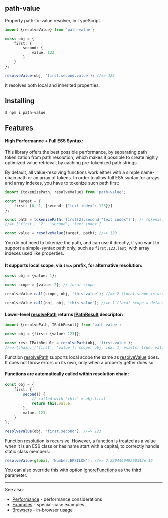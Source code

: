 path-value
----------

Property path-to-value resolver, in TypeScript.

```ts
import {resolveValue} from 'path-value';

const obj = {
    first: {
        second: {
            value: 123
        }
    }
};

resolveValue(obj, 'first.second.value'); //=> 123
```

It resolves both local and inherited properties.

## Installing

```
$ npm i path-value
```

## Features

#### High Performance + Full ES5 Syntax:

This library offers the best possible performance, by separating path tokenization from path resolution,
which makes it possible to create highly optimized value retrieval, by caching pre-tokenized path strings.

By default, all value-resolving functions work either with a simple name-chain path or an array of tokens.
In order to allow full ES5 syntax for arrays and array indexes, you have to tokenize such path first:

```ts
import {tokenizePath, resolveValue} from 'path-value';

const target = {
    first: [0, 1, {second: {"text index": 123}}]
};

const path = tokenizePath(`first[2].second["text index"]`); // tokenizing verbose ES5 path
//=> ['first', '2', 'second', 'text index']

const value = resolveValue(target, path); //=> 123
```

You do not need to tokenize the path, and can use it directly, if you want to support a simple-syntax path only,
such as `first.123.last`, with array indexes used like properties.

#### It supports local scope, via `this` prefix, for alternative resolution:

```ts
const obj = {value: 1};

const scope = {value: 2}; // local scope

resolveValue.call(scope, obj, 'this.value'); //=> 2 (local scope is used)

resolveValue.call(obj, obj, 'this.value'); //=> 1 (local scope = default scope)
```

#### Lower-level [resolvePath] returns [IPathResult] descriptor:

```ts
import {resolvePath, IPathResult} from 'path-value';

const obj = {first: {value: 123}};

const res: IPathResult = resolvePath(obj, 'first.value');
//=> {chain: ['first', 'value'], scope: obj, idx: 1, exists: true, value: 123}
```

Function [resolvePath] supports local scope the same as [resolveValue] does. It does not throw errors on its own, only
when a property getter does so.

#### Functions are automatically called within resolution chain:

```ts
const obj = {
    first: {
        second() {
            // called with 'this' = obj.first
            return this.value;
        },
        value: 123
    }
};

resolveValue(obj, 'first.second'); //=> 123
```

Function resolution is recursive. However, a function is treated as a value when it is an ES6 class or has name start
with a capital, to correctly handle static class members:

```js
resolveValue(global, 'Number.EPSILON'); //=> 2.220446049250313e-16
```

You can also override this with option [ignoreFunctions] as the third parameter.

---

See also:

* [Performance](http://github.com/vitaly-t/path-value/wiki/Performance) - performance considerations
* [Examples](http://github.com/vitaly-t/path-value/wiki/Examples) - special-case examples
* [Browsers](http://github.com/vitaly-t/path-value/wiki/Browsers) - in-browser usage

[resolvePath]:https://github.com/vitaly-t/path-value/blob/main/src/parsers.ts#L17

[IPathResult]:https://github.com/vitaly-t/path-value/blob/main/src/types.ts#L74

[resolveValue]:https://github.com/vitaly-t/path-value/blob/main/src/resolvers.ts#L18

[ignoreFunctions]:https://github.com/vitaly-t/path-value/blob/main/src/types.ts#L28
